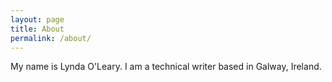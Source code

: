 ```yaml
---
layout: page
title: About
permalink: /about/
---
```


My name is Lynda O'Leary. I am a technical writer based in Galway, Ireland. 
